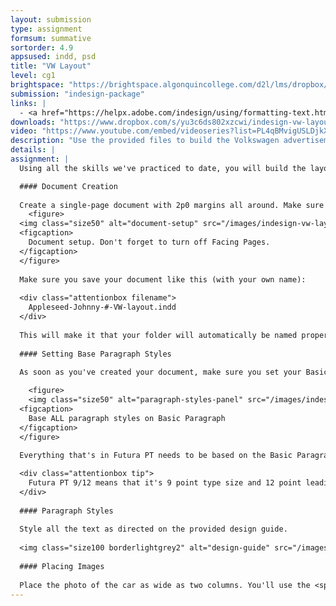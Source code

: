 ```yaml
---
layout: submission
type: assignment
formsum: summative
sortorder: 4.9
appsused: indd, psd
title: "VW Layout"
level: cg1
brightspace: "https://brightspace.algonquincollege.com/d2l/lms/dropbox/user/folder_submit_files.d2l?db=289055&grpid=0&isprv=0&bp=0&ou=314355"
submission: "indesign-package"
links: |
  - <a href="https://helpx.adobe.com/indesign/using/formatting-text.html#use_quick_apply" target="_blank">Adobe: Quick Apply</a>
downloads: "https://www.dropbox.com/s/yu3c6ds802xzcwi/indesign-vw-layout.zip?dl=1"
video: "https://www.youtube.com/embed/videoseries?list=PL4qBMvigUSLDjkXfBZub8komrk3Bj3RyO"
description: "Use the provided files to build the Volkswagen advertisement according to the included PDF design guide. Again, we're building an InDesign document in a way which will make it easy to edit."
details: |
assignment: |
  Using all the skills we've practiced to date, you will build the layout shown in the provided design guide. You'll be replicating the design in the guide. There may be very small differences, like different line endings. That's ok.

  #### Document Creation
  
  Create a single-page document with 2p0 margins all around. Make sure you adhere to all the settings shown below.
    <figure>
  <img class="size50" alt="document-setup" src="/images/indesign-vw-layout/document-setup.jpg">  
  <figcaption>
    Document setup. Don't forget to turn off Facing Pages.
  </figcaption>
  </figure>
  
  Make sure you save your document like this (with your own name):
  
  <div class="attentionbox filename">
    Appleseed-Johnny-#-VW-layout.indd
  </div>
  
  This will make it that your folder will automatically be named properly once you're done.
  
  #### Setting Base Paragraph Styles
  
  As soon as you've created your document, make sure you set your Basic Paragraph Style to <a href="https://fonts.adobe.com/fonts/futura-pt" title="Turn on Futura PT on Adobe Fonts" target="_blank" class="fw700">Futura PT Book</a> 9pt.

    <figure>
    <img class="size50" alt="paragraph-styles-panel" src="/images/indesign-vw-layout/paragraph-styles-panel.jpg">
  <figcaption>
    Base ALL paragraph styles on Basic Paragraph
  </figcaption>
  </figure>
  
  Everything that's in Futura PT needs to be based on the Basic Paragraph Style.

  <div class="attentionbox tip">
    Futura PT 9/12 means that it's 9 point type size and 12 point leading. It's expressed <i>nine over twelve</i>.
  </div>
  
  #### Paragraph Styles
  
  Style all the text as directed on the provided design guide.
  
  <img class="size100 borderlightgrey2" alt="design-guide" src="/images/indesign-vw-layout/design-guide.jpg">
    
  #### Placing Images
  
  Place the photo of the car as wide as two columns. You'll use the <span class="command">File > Place...</span> command to import the photo. Once you have a loaded cursor, drag the photo into place.
---
```

 